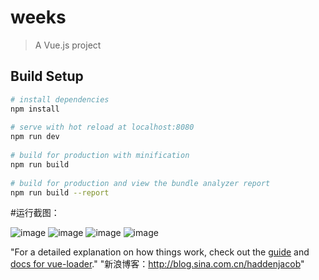 # weeks	
	
> A Vue.js project	
	
## Build Setup	
	
``` bash	
# install dependencies	
npm install	
	
# serve with hot reload at localhost:8080	
npm run dev	
	
# build for production with minification	
npm run build	
	
# build for production and view the bundle analyzer report	
npm run build --report	
```	
	
#运行截图：

![image](http://s2.sinaimg.cn/large/006pIGHlzy7pE9y5i5rf1&690)
![image](http://s9.sinaimg.cn/large/006pIGHlzy7pE9xSMZi58&690)
![image](http://s12.sinaimg.cn/large/006pIGHlzy7pE9yf9TZbb&690)
![image](http://s13.sinaimg.cn/large/006pIGHlzy7pE9y1qQA9c&690)

"For a detailed explanation on how things work, check out the [guide](http://vuejs-templates.github.io/webpack/) and [docs for vue-loader](http://vuejs.github.io/vue-loader)."	
"新浪博客：http://blog.sina.com.cn/haddenjacob"	
